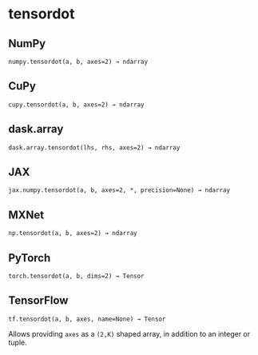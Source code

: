 # tensordot

## NumPy

```
numpy.tensordot(a, b, axes=2) → ndarray
```

## CuPy

```
cupy.tensordot(a, b, axes=2) → ndarray
```

## dask.array

```
dask.array.tensordot(lhs, rhs, axes=2) → ndarray
```

## JAX

```
jax.numpy.tensordot(a, b, axes=2, *, precision=None) → ndarray
```

## MXNet

```
np.tensordot(a, b, axes=2) → ndarray
```

## PyTorch

```
torch.tensordot(a, b, dims=2) → Tensor
```

## TensorFlow

```
tf.tensordot(a, b, axes, name=None) → Tensor
```

Allows providing `axes` as a `(2,K)` shaped array, in addition to an integer or tuple.
